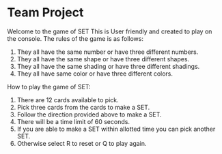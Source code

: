 # Team Project
Welcome to the game of SET
This is User friendly and created to play on the console. 
The rules of the game is as follows:
1. They all have the same number or have three different numbers.
2. They all have the same shape or have three different shapes.
3. They all have the same shading or have three different shadings.
4. They all have same color or have three different colors.

How to play the game of SET:
1. There are 12 cards available to pick.
2. Pick three cards from the cards to make a SET.
3. Follow the direction provided above to make a SET. 
4. There will be a time limit of 60 seconds.
5. If you are able to make a SET within allotted time you can pick another SET.
6. Otherwise select R to reset or Q to play again.
